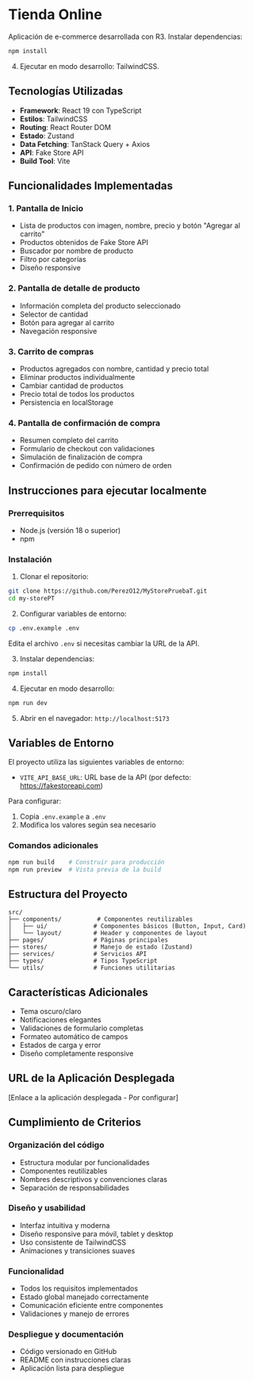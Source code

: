 # Tienda Online

Aplicación de e-commerce desarrollada con R3. Instalar dependencias:
```bash
npm install
```

4. Ejecutar en modo desarrollo: TailwindCSS.

## Tecnologías Utilizadas

- **Framework**: React 19 con TypeScript
- **Estilos**: TailwindCSS
- **Routing**: React Router DOM
- **Estado**: Zustand
- **Data Fetching**: TanStack Query + Axios
- **API**: Fake Store API
- **Build Tool**: Vite

## Funcionalidades Implementadas

### 1. Pantalla de Inicio
- Lista de productos con imagen, nombre, precio y botón "Agregar al carrito"
- Productos obtenidos de Fake Store API
- Buscador por nombre de producto
- Filtro por categorías
- Diseño responsive

### 2. Pantalla de detalle de producto
- Información completa del producto seleccionado
- Selector de cantidad
- Botón para agregar al carrito
- Navegación responsive

### 3. Carrito de compras
- Productos agregados con nombre, cantidad y precio total
- Eliminar productos individualmente
- Cambiar cantidad de productos
- Precio total de todos los productos
- Persistencia en localStorage

### 4. Pantalla de confirmación de compra
- Resumen completo del carrito
- Formulario de checkout con validaciones
- Simulación de finalización de compra
- Confirmación de pedido con número de orden

## Instrucciones para ejecutar localmente

### Prerrequisitos
- Node.js (versión 18 o superior)
- npm

### Instalación

1. Clonar el repositorio:
```bash
git clone https://github.com/PerezO12/MyStorePruebaT.git
cd my-storePT
```

2. Configurar variables de entorno:
```bash
cp .env.example .env
```
Edita el archivo `.env` si necesitas cambiar la URL de la API.

3. Instalar dependencias:
```bash
npm install
```

4. Ejecutar en modo desarrollo:
```bash
npm run dev
```

5. Abrir en el navegador: `http://localhost:5173`

## Variables de Entorno

El proyecto utiliza las siguientes variables de entorno:

- `VITE_API_BASE_URL`: URL base de la API (por defecto: https://fakestoreapi.com)

Para configurar:
1. Copia `.env.example` a `.env`
2. Modifica los valores según sea necesario

### Comandos adicionales

```bash
npm run build    # Construir para producción
npm run preview  # Vista previa de la build
```

## Estructura del Proyecto

```
src/
├── components/          # Componentes reutilizables
│   ├── ui/             # Componentes básicos (Button, Input, Card)
│   └── layout/         # Header y componentes de layout
├── pages/              # Páginas principales
├── stores/             # Manejo de estado (Zustand)
├── services/           # Servicios API
├── types/              # Tipos TypeScript
└── utils/              # Funciones utilitarias
```

## Características Adicionales

- Tema oscuro/claro
- Notificaciones elegantes
- Validaciones de formulario completas
- Formateo automático de campos
- Estados de carga y error
- Diseño completamente responsive

## URL de la Aplicación Desplegada

[Enlace a la aplicación desplegada - Por configurar]

## Cumplimiento de Criterios

### Organización del código
- Estructura modular por funcionalidades
- Componentes reutilizables
- Nombres descriptivos y convenciones claras
- Separación de responsabilidades

### Diseño y usabilidad
- Interfaz intuitiva y moderna
- Diseño responsive para móvil, tablet y desktop
- Uso consistente de TailwindCSS
- Animaciones y transiciones suaves

### Funcionalidad
- Todos los requisitos implementados
- Estado global manejado correctamente
- Comunicación eficiente entre componentes
- Validaciones y manejo de errores

### Despliegue y documentación
- Código versionado en GitHub
- README con instrucciones claras
- Aplicación lista para despliegue
